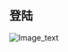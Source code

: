 ## 登陆
![Image_text](https://github.com/GuangXinSZ/react-learning/blob/master/src/assets/img/login.png)<br />
